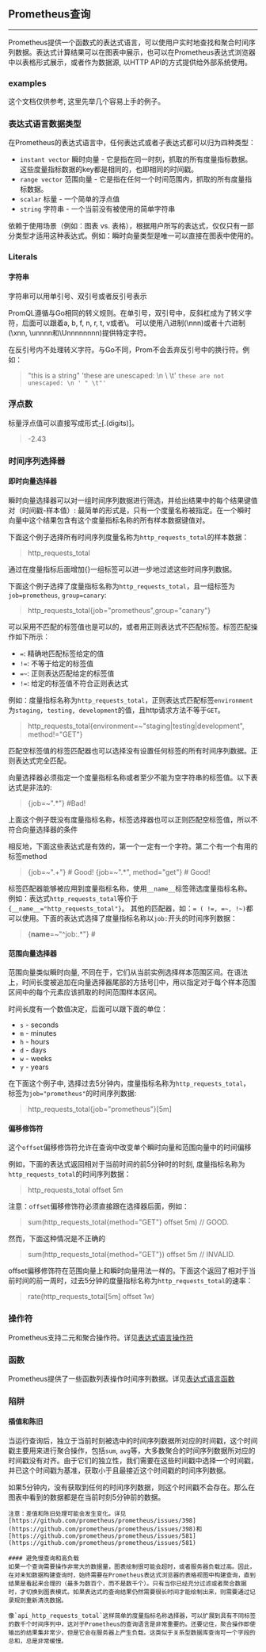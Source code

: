 ## Prometheus查询
---
Prometheus提供一个函数式的表达式语言，可以使用户实时地查找和聚合时间序列数据。表达式计算结果可以在图表中展示，也可以在Prometheus表达式浏览器中以表格形式展示，或者作为数据源, 以HTTP API的方式提供给外部系统使用。

### examples
这个文档仅供参考, 这里先举几个容易上手的例子。

### 表达式语言数据类型

在Prometheus的表达式语言中，任何表达式或者子表达式都可以归为四种类型：
 - `instant vector` 瞬时向量 - 它是指在同一时刻，抓取的所有度量指标数据。这些度量指标数据的key都是相同的，也即相同的时间戳。
 - `range vector` 范围向量 - 它是指在任何一个时间范围内，抓取的所有度量指标数据。
 - `scalar` 标量 - 一个简单的浮点值
 - `string` 字符串  - 一个当前没有被使用的简单字符串

依赖于使用场景（例如：图表 vs. 表格），根据用户所写的表达式，仅仅只有一部分类型才适用这种表达式。例如：瞬时向量类型是唯一可以直接在图表中使用的。

### Literals
#### 字符串
字符串可以用单引号、双引号或者反引号表示

PromQL遵循与Go相同的转义规则。在单引号，双引号中，反斜杠成为了转义字符，后面可以跟着a, b, f, n, r, t, v或者\。 可以使用八进制(\nnn)或者十六进制(\xnn, \unnnn和\Unnnnnnnn)提供特定字符。

在反引号内不处理转义字符。与Go不同，Prom不会丢弃反引号中的换行符。例如：
> "this is a string"
> 'these are unescaped: \n \\ \t'
> `these are not unescaped: \n ' " \t"'`

### 浮点数
标量浮点值可以直接写成形式[-](digits)[.(digits)]。
> -2.43

### 时间序列选择器
#### 即时向量选择器
瞬时向量选择器可以对一组时间序列数据进行筛选，并给出结果中的每个结果键值对（时间戳-样本值）: 最简单的形式是，只有一个度量名称被指定。在一个瞬时向量中这个结果包含有这个度量指标名称的所有样本数据键值对。

下面这个例子选择所有时间序列度量名称为`http_requests_total`的样本数据：
> http_requests_total

通过在度量指标后面增加{}一组标签可以进一步地过滤这些时间序列数据。

下面这个例子选择了度量指标名称为`http_requests_total`，且一组标签为`job=prometheus`, `group=canary`:
> http_requests_total{job="prometheus",group="canary"}

可以采用不匹配的标签值也是可以的，或者用正则表达式不匹配标签。标签匹配操作如下所示：
  - `=`: 精确地匹配标签给定的值
  - `!=`: 不等于给定的标签值
  - `=~`: 正则表达匹配给定的标签值
  - `!=`: 给定的标签值不符合正则表达式

例如：度量指标名称为`http_requests_total`，正则表达式匹配标签`environment`为`staging, testing, development`的值，且http请求方法不等于`GET`。
> http_requests_total{environment=~"staging|testing|development", method!="GET"}

匹配空标签值的标签匹配器也可以选择没有设置任何标签的所有时间序列数据。正则表达式完全匹配。

向量选择器必须指定一个度量指标名称或者至少不能为空字符串的标签值。以下表达式是非法的:
>  {job=~".*"} #Bad!

上面这个例子既没有度量指标名称，标签选择器也可以正则匹配空标签值，所以不符合向量选择器的条件

相反地，下面这些表达式是有效的，第一个一定有一个字符。第二个有一个有用的标签method
> {job=~".+"}  # Good!
> {job=~".*", method="get"} # Good!

标签匹配器能够被应用到度量指标名称，使用`__name__`标签筛选度量指标名称。例如：表达式`http_requests_total`等价于`{__name__="http_requests_total"}`。 其他的匹配器，如：`= ( !=, =~, !~)`都可以使用。下面的表达式选择了度量指标名称以`job:`开头的时间序列数据：
> {__name__=~"^job:.*"} #
 
#### 范围向量选择器
范围向量类似瞬时向量, 不同在于，它们从当前实例选择样本范围区间。在语法上，时间长度被追加在向量选择器尾部的方括号[]中，用以指定对于每个样本范围区间中的每个元素应该抓取的时间范围样本区间。

时间长度有一个数值决定，后面可以跟下面的单位：
 - `s` - seconds
 - `m` - minutes
 - `h` - hours
 - `d` - days
 - `w` - weeks
 - `y` - years

在下面这个例子中, 选择过去5分钟内，度量指标名称为`http_requests_total`， 标签为`job="prometheus"`的时间序列数据:
> http_requests_total{job="prometheus"}[5m]

#### 偏移修饰符
这个`offset`偏移修饰符允许在查询中改变单个瞬时向量和范围向量中的时间偏移

例如，下面的表达式返回相对于当前时间的前5分钟时的时刻, 度量指标名称为`http_requests_total`的时间序列数据：
> http_requests_total offset 5m

注意：`offset`偏移修饰符必须直接跟在选择器后面，例如：
> sum(http_requests_total{method="GET"} offset 5m) // GOOD.

然而，下面这种情况是不正确的
>  sum(http_requests_total{method="GET"}) offset 5m // INVALID.

offset偏移修饰符在范围向量上和瞬时向量用法一样的。下面这个返回了相对于当前时间的前一周时，过去5分钟的度量指标名称为`http_requests_total`的速率：
> rate(http_requests_total[5m] offset 1w)

### 操作符
Prometheus支持二元和聚合操作符。详见[表达式语言操作符](https://prometheus.io/docs/querying/operators/)

### 函数
Prometheus提供了一些函数列表操作时间序列数据。详见[表达式语言函数](https://prometheus.io/docs/querying/functions/)

### 陷阱
#### 插值和陈旧
当运行查询后，独立于当前时刻被选中的时间序列数据所对应的时间戳，这个时间戳主要用来进行聚合操作，包括`sum`, `avg`等，大多数聚合的时间序列数据所对应的时间戳没有对齐。由于它们的独立性，我们需要在这些时间戳中选择一个时间戳，并已这个时间戳为基准，获取小于且最接近这个时间戳的时间序列数据。

如果5分钟内，没有获取到任何的时间序列数据，则这个时间戳不会存在。那么在图表中看到的数据都是在当前时刻5分钟前的数据。
```
注意：差值和陈旧处理可能会发生变化。详见[https://github.com/prometheus/prometheus/issues/398](https://github.com/prometheus/prometheus/issues/398)和[https://github.com/prometheus/prometheus/issues/581](https://github.com/prometheus/prometheus/issues/581)

#### 避免慢查询和高负载
如果一个查询需要操作非常大的数据量，图表绘制很可能会超时，或者服务器负载过高。因此，在对未知数据构建查询时，始终需要在Prometheus表达式浏览器的表格视图中构建查询，直到结果是看起来合理的（最多为数百个，而不是数千个）。只有当你已经充分过滤或者聚合数据时，才切换到图表模式。如果表达式的查询结果仍然需要很长时间才能绘制出来，则需要通过记录规则重新清洗数据。

像`api_http_requests_total`这样简单的度量指标名称选择器，可以扩展到具有不同标签的数千个时间序列中，这对于Prometheus的查询语言是非常重要的。还要记住，聚合操作即使输出的结果集非常少，但是它会在服务器上产生负载。这类似于关系型数据库查询可一个字段的总和，总是非常缓慢。
```
